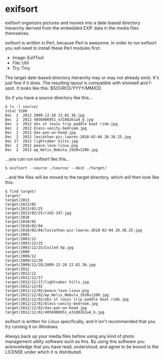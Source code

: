 exifsort
========

exifsort organizes pictures and movies into a date-based directory hierarchy
derived from the embedded EXIF data in the media files themselves.

exifsort is written in Perl, because Perl is awesome.  In order to run exifsort
you will need to install these Perl modules first:
* Image::ExifTool
* File::Util
* Try::Tiny

The target date-based directory hierarchy may or may not already exist.  It's
just fine if it does.  The resulting layout is compatible with shotwell and
f-spot.  It looks like this: $SOURCE/YYYY/MM/DD

So if you have a source directory like this...

    $ ls -l source/
    total 5108
    Dec  2  2012 2009-12-28 22.02.36.jpg
    Dec  2  2012 4056906951_e3108261a4_b.jpg
    Dec  2  2012 ahs st louis trip paddle boat ride.jpg
    Dec  2  2012 bless-vanity-bedroom.jpg
    Dec  2  2012 dax-pan-on-head.jpg
    Dec  2  2012 leviathan-pic-lowres-2010-02-04 20.38.25.jpg
    Dec 17  2012 lightsaber hilts.jpg
    Dec  2  2012 peace-love-linux.png
    Dec  2  2012 wp_Helix_Nebula_1920x1200.jpg

...you can run exifsort like this...

    $ exifsort --source ./source/ --dest ./target/

...and the files will be moved to the target directory, which will then
look like this:

    $ find target/
    target/
    target/2013
    target/2013/02
    target/2013/02/25
    target/2013/02/25/r2d2-247.jpg
    target/2010
    target/2010/02
    target/2010/02/04
    target/2010/02/04/leviathan-pic-lowres-2010-02-04 20.38.25.jpg
    target/2003
    target/2003/12
    target/2003/12/25
    target/2003/12/25/Coiled Up.jpg
    target/2009
    target/2009/12
    target/2009/12/28
    target/2009/12/28/2009-12-28 22.02.36.jpg
    target/2012
    target/2012/12
    target/2012/12/17
    target/2012/12/17/lightsaber hilts.jpg
    target/2012/12/02
    target/2012/12/02/peace-love-linux.png
    target/2012/12/02/wp_Helix_Nebula_1920x1200.jpg
    target/2012/12/02/ahs st louis trip paddle boat ride.jpg
    target/2012/12/02/bless-vanity-bedroom.jpg
    target/2012/12/02/dax-pan-on-head.jpg
    target/2012/12/02/4056906951_e3108261a4_b.jpg

exifsort is written for Linux specifically, and it isn't recommended that you
try running it on Windows.

Always back up your media files before using any kind of photo management
utility software such as this.  By using this software you acknowledge that
you have read, understood, and agree to be bound to the LICENSE under which
it is distributed.
